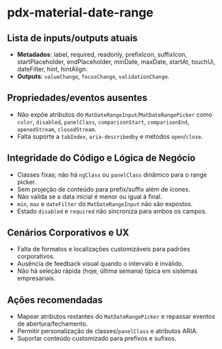 # pdx-material-date-range

## Lista de inputs/outputs atuais

- **Metadados**: label, required, readonly, prefixIcon, suffixIcon, startPlaceholder, endPlaceholder, minDate, maxDate, startAt, touchUi, dateFilter, hint, hintAlign.
- **Outputs**: `valueChange`, `focusChange`, `validationChange`.

## Propriedades/eventos ausentes

- Não expõe atributos do `MatDateRangeInput`/`MatDateRangePicker` como `color`, `disabled`, `panelClass`, `comparisonStart`, `comparisonEnd`, `openedStream`, `closedStream`.
- Falta suporte a `tabIndex`, `aria-describedby` e métodos `open`/`close`.

## Integridade do Código e Lógica de Negócio

- Classes fixas; não há `ngClass` ou `panelClass` dinâmico para o range picker.
- Sem projeção de conteúdo para prefix/suffix além de ícones.
- Não valida se a data inicial é menor ou igual à final.
- `min`, `max` e `dateFilter` do `MatDateRangeInput` não são expostos.
- Estado `disabled` e `required` não sincroniza para ambos os campos.

## Cenários Corporativos e UX

- Falta de formatos e localizações customizáveis para padrões corporativos.
- Ausência de feedback visual quando o intervalo é inválido.
- Não há seleção rápida (hoje, última semana) típica em sistemas empresariais.

## Ações recomendadas

- Mapear atributos restantes do `MatDateRangePicker` e repassar eventos de abertura/fechamento.
- Permitir personalização de classes/`panelClass` e atributos ARIA.
- Suportar conteúdo customizado para prefixos e sufixos.
